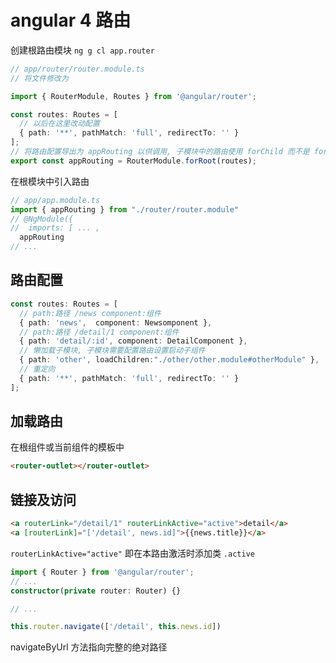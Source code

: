 # angular 4 路由

创建根路由模块 `ng g cl app.router`

```ts
// app/router/router.module.ts
// 将文件修改为

import { RouterModule, Routes } from '@angular/router';

const routes: Routes = [
  // 以后在这里改动配置
  { path: '**', pathMatch: 'full', redirectTo: '' }
];
// 将路由配置导出为 appRouting 以供调用, 子模块中的路由使用 forChild 而不是 forRoot
export const appRouting = RouterModule.forRoot(routes);
```

在根模块中引入路由

```ts
// app/app.module.ts
import { appRouting } from "./router/router.module"
// @NgModule({
//  imports: [ ... ,
  appRouting
// ...
```

## 路由配置

```ts
const routes: Routes = [
  // path:路径 /news component:组件
  { path: 'news',  component: Newsomponent },
  // path:路径 /detail/1 component:组件
  { path: 'detail/:id', component: DetailComponent },
  // 懒加载子模块, 子模块需要配置路由设置启动子组件
  { path: 'other', loadChildren:"./other/other.module#otherModule" },
  // 重定向
  { path: '**', pathMatch: 'full', redirectTo: '' }
];
```

## 加载路由

在根组件或当前组件的模板中

```html
<router-outlet></router-outlet>
```

## 链接及访问

```html
<a routerLink="/detail/1" routerLinkActive="active">detail</a>
<a [routerLink]="['/detail', news.id]">{{news.title}}</a>
```

`routerLinkActive="active"` 即在本路由激活时添加类 `.active`

```ts
import { Router } from '@angular/router';
// ...
constructor(private router: Router) {}

// ...

this.router.navigate(['/detail', this.news.id])
```

navigateByUrl 方法指向完整的绝对路径

